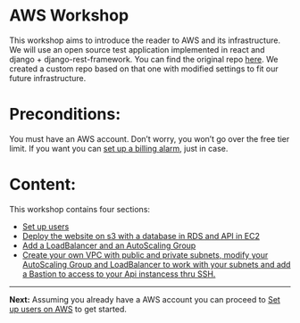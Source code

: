 # AWS Workshop

This workshop aims to introduce the reader to AWS and its infrastructure.
We will use an open source test application implemented in react and django + django-rest-framework. You can find the original repo [here](https://github.com/gothinkster/realworld).
We created a custom repo based on that one with modified settings to fit our future infrastructure.

# Preconditions:

You must have an AWS account. Don’t worry, you won’t go over the free tier limit.
If you want you can [set up a billing alarm](http://docs.aws.amazon.com/awsaccountbilling/latest/aboutv2/free-tier-alarms.html), just in case.

# Content:

This workshop contains four sections: 
* [Set up users](/workshop/set-up-users.md)
* [Deploy the website on s3 with a database in RDS and API in EC2](/workshop/s3-web-ec2-api-rds/introduction.md)
* [Add a LoadBalancer and an AutoScaling Group](/workshop/elb-auto-scaling-group/introduction.md)
* [Create your own VPC with public and private subnets, modify your AutoScaling Group and LoadBalancer to work with your subnets and add a Bastion to access to your Api instancess thru SSH.](/workshop/vpc-subnets-bastion/introduction.md)

---

**Next:** Assuming you already have a AWS account you can proceed to [Set up users on AWS](/workshop/set-up-users.md) to get started.
